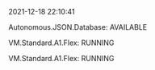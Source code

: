 2021-12-18 22:10:41

Autonomous.JSON.Database: AVAILABLE

VM.Standard.A1.Flex: RUNNING

VM.Standard.A1.Flex: RUNNING